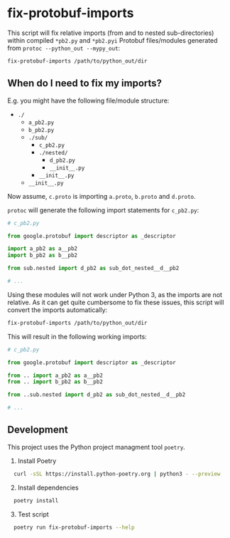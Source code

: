 # fix-protobuf-imports

This script will fix relative imports (from and to nested sub-directories) within compiled `*pb2.py` and `*pb2.pyi` Protobuf files/modules generated from `protoc --python_out --mypy_out`:

```bash
fix-protobuf-imports /path/to/python_out/dir
```

## When do I need to fix my imports?

E.g. you might have the following file/module structure:

- `./`
  - `a_pb2.py`
  - `b_pb2.py`
  - `./sub/`
    - `c_pb2.py`
    - `./nested/`
      - `d_pb2.py`
      - `__init__.py`
    - `__init__.py`
  - `__init__.py`

Now assume, `c.proto` is importing `a.proto`, `b.proto` and `d.proto`.

`protoc` will generate the following import statements for `c_pb2.py`:

```python
# c_pb2.py

from google.protobuf import descriptor as _descriptor

import a_pb2 as a__pb2
import b_pb2 as b__pb2

from sub.nested import d_pb2 as sub_dot_nested__d__pb2

# ...
```

Using these modules will not work under Python 3, as the imports are not relative. As it can get quite cumbersome to fix these issues, this script will convert the imports automatically:

```bash
fix-protobuf-imports /path/to/python_out/dir
```

This will result in the following working imports:

```python
# c_pb2.py

from google.protobuf import descriptor as _descriptor

from .. import a_pb2 as a__pb2
from .. import b_pb2 as b__pb2

from ..sub.nested import d_pb2 as sub_dot_nested__d__pb2

# ...
```

## Development
This project uses the Python project managment tool `poetry`.

1. Install Poetry
  ```sh
    curl -sSL https://install.python-poetry.org | python3 - --preview
  ```
2. Install dependencies
  ```sh
    poetry install
  ```
3. Test script
  ```sh
    poetry run fix-protobuf-imports --help
  ```
